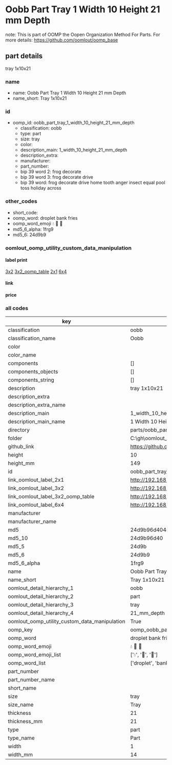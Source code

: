 # Oobb Part Tray 1 Width 10 Height 21 mm Depth  

note: This is part of OOMP the Oopen Organization Method For Parts. For more details: https://github.com/oomlout/oomp_base

##  part details
  



tray 1x10x21



### name
* name: Oobb Part Tray 1 Width 10 Height 21 mm Depth
* name_short: Tray 1x10x21 
### id
* oomp_id: oobb_part_tray_1_width_10_height_21_mm_depth
  * classification: oobb
  * type: part
  * size: tray
  * color: 
  * description_main: 1_width_10_height_21_mm_depth
  * description_extra: 
  * manufacturer: 
  * part_number: 
  * bip 39 word 2: frog decorate
  * bip 39 word 3: frog decorate drive
  * bip 39 word: frog decorate drive home tooth anger insect equal pool toss holiday across

### other_codes
* short_code: 
* oomp_word: droplet bank fries
* oomp_word_emoji :droplet: :bank: :fries:
* md5_6_alpha: 1frg9
* md5_6: 24d9b9






### oomlout_oomp_utility_custom_data_manipulation
#### label print
[3x2](http://192.168.1.245:1112/?label=oomp%201frg9)
[3x2_oomp_table](http://192.168.1.108:1112/?label=oomp%201frg9)
[2x1](http://192.168.1.242:1112/?label=oomp%201frg9)
[6x4](http://192.168.1.55:1112/?label=oomp%201frg9)    

#### link

                              

#### price







### all codes 
| key | value |  
| --- | --- |  
| classification | oobb |  
| classification_name | Oobb |  
| color |  |  
| color_name |  |  
| components | [] |  
| components_objects | [] |  
| components_string | [] |  
| description | tray 1x10x21 |  
| description_extra |  |  
| description_extra_name |  |  
| description_main | 1_width_10_height_21_mm_depth |  
| description_main_name | 1 Width 10 Height 21 mm Depth |  
| directory | parts/oobb_part_tray_1_width_10_height_21_mm_depth |  
| folder | C:\gh\oomlout_oobb_version_4_generated_parts\things\oobb_part_tray_1_width_10_height_21_mm_depth |  
| github_link | https://github.com/oomlout/oomlout_oomp_part_src/tree/main/parts/oobb_part_tray_1_width_10_height_21_mm_depth |  
| height | 10 |  
| height_mm | 149 |  
| id | oobb_part_tray_1_width_10_height_21_mm_depth |  
| link_oomlout_label_2x1 | http://192.168.1.242:1112/?label=oomp%201frg9 |  
| link_oomlout_label_3x2 | http://192.168.1.245:1112/?label=oomp%201frg9 |  
| link_oomlout_label_3x2_oomp_table | http://192.168.1.108:1112/?label=oomp%201frg9 |  
| link_oomlout_label_6x4 | http://192.168.1.55:1112/?label=oomp%201frg9 |  
| manufacturer |  |  
| manufacturer_name |  |  
| md5 | 24d9b96d404c0ea022f266d0868e42e9 |  
| md5_10 | 24d9b96d40 |  
| md5_5 | 24d9b |  
| md5_6 | 24d9b9 |  
| md5_6_alpha | 1frg9 |  
| name | Oobb Part Tray 1 Width 10 Height 21 mm Depth |  
| name_short | Tray 1x10x21  |  
| oomlout_detail_hierarchy_1 | oobb |  
| oomlout_detail_hierarchy_2 | part |  
| oomlout_detail_hierarchy_3 | tray |  
| oomlout_detail_hierarchy_4 | 21_mm_depth |  
| oomlout_oomp_utility_custom_data_manipulation | True |  
| oomp_key | oomp_oobb_part_tray_1_width_10_height_21_mm_depth |  
| oomp_word | droplet bank fries |  
| oomp_word_emoji | :droplet: :bank: :fries: |  
| oomp_word_emoji_list | [':droplet:', ':bank:', ':fries:'] |  
| oomp_word_list | ['droplet', 'bank', 'fries'] |  
| part_number |  |  
| part_number_name |  |  
| short_name |  |  
| size | tray |  
| size_name | Tray |  
| thickness | 21 |  
| thickness_mm | 21 |  
| type | part |  
| type_name | Part |  
| width | 1 |  
| width_mm | 14 |  
